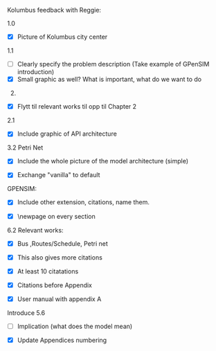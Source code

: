 Kolumbus feedback with Reggie: 

1.0 
- [X] Picture of Kolumbus city center

1.1
- [ ] Clearly specify the problem description
(Take example of GPenSIM introduction)
- [X] Small graphic as well? 
What is important, what do we want to do

 2. 
 - [X] Flytt til relevant works til opp til Chapter 2 

 2.1 
 - [X] Include graphic of API architecture 

3.2 Petri Net
- [X] Include the whole picture of the model architecture (simple) 

- [X] Exchange "vanilla" to default 

GPENSIM: 
- [X] Include other extension, citations, name them. 


- [X] \newpage on every section 

6.2
Relevant works: 
- [X] Bus ,Routes/Schedule, Petri net 
- [X] This also gives more citations 
- [X] At least 10 citatations 

- [X] Citations before Appendix 
- [X] User manual with appendix A 

Introduce 5.6
- [ ] Implication (what does the model mean)

- [X] Update Appendices numbering
